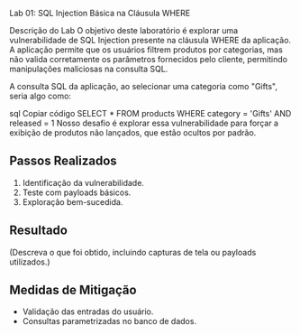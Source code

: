 Lab 01: SQL Injection Básica na Cláusula WHERE

Descrição do Lab
O objetivo deste laboratório é explorar uma vulnerabilidade de SQL Injection presente na cláusula WHERE da aplicação. A aplicação permite que os usuários filtrem produtos por categorias, mas não valida corretamente os parâmetros fornecidos pelo cliente, permitindo manipulações maliciosas na consulta SQL.

A consulta SQL da aplicação, ao selecionar uma categoria como "Gifts", seria algo como:

sql
Copiar código
SELECT * FROM products WHERE category = 'Gifts' AND released = 1
Nosso desafio é explorar essa vulnerabilidade para forçar a exibição de produtos não lançados, que estão ocultos por padrão.

## Passos Realizados
1. Identificação da vulnerabilidade.
2. Teste com payloads básicos.
3. Exploração bem-sucedida.

## Resultado
(Descreva o que foi obtido, incluindo capturas de tela ou payloads utilizados.)

## Medidas de Mitigação
- Validação das entradas do usuário.
- Consultas parametrizadas no banco de dados.
